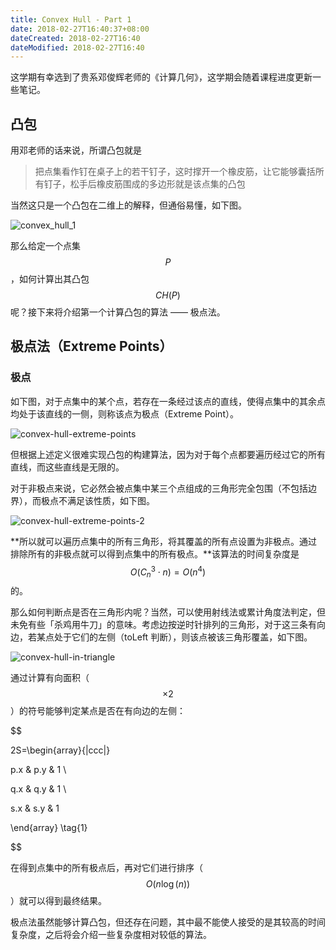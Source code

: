 ```yaml
---
title: Convex Hull - Part 1
date: 2018-02-27T16:40:37+08:00
dateCreated: 2018-02-27T16:40
dateModified: 2018-02-27T16:40
---
```


这学期有幸选到了贵系邓俊辉老师的《计算几何》，这学期会随着课程进度更新一些笔记。

## 凸包

用邓老师的话来说，所谓凸包就是

> 把点集看作钉在桌子上的若干钉子，这时撑开一个橡皮筋，让它能够囊括所有钉子，松手后橡皮筋围成的多边形就是该点集的凸包

当然这只是一个凸包在二维上的解释，但通俗易懂，如下图。

![convex_hull_1](https://s1.ax1x.com/2018/02/27/9BGTJK.gif)

  

那么给定一个点集 $$P$$，如何计算出其凸包 $$CH(P)$$ 呢？接下来将介绍第一个计算凸包的算法 —— 极点法。

## 极点法（Extreme Points）

### 极点

如下图，对于点集中的某个点，若存在一条经过该点的直线，使得点集中的其余点均处于该直线的一侧，则称该点为极点（Extreme Point）。

![convex-hull-extreme-points](https://s1.ax1x.com/2018/02/27/9BJ9W8.png)

但根据上述定义很难实现凸包的构建算法，因为对于每个点都要遍历经过它的所有直线，而这些直线是无限的。

对于非极点来说，它必然会被点集中某三个点组成的三角形完全包围（不包括边界），而极点不满足该性质，如下图。

![convex-hull-extreme-points-2](https://s1.ax1x.com/2018/02/27/9BJwlD.png)

**所以就可以遍历点集中的所有三角形，将其覆盖的所有点设置为非极点。通过排除所有的非极点就可以得到点集中的所有极点。**该算法的时间复杂度是 $$O(C_{n}^{3}\cdot n)=O(n^4)$$ 的。

那么如何判断点是否在三角形内呢？当然，可以使用射线法或累计角度法判定，但未免有些「杀鸡用牛刀」的意味。考虑边按逆时针排列的三角形，对于这三条有向边，若某点处于它们的左侧（toLeft 判断），则该点被该三角形覆盖，如下图。

![convex-hull-in-triangle](https://s1.ax1x.com/2018/02/27/9BJ06e.png)

通过计算有向面积（$$\times 2$$）的符号能够判定某点是否在有向边的左侧：

$$

2S=\begin{array}{|ccc|}

p.x & p.y & 1 \\

q.x & q.y & 1 \\

s.x & s.y & 1

\end{array} \tag{1}

$$

在得到点集中的所有极点后，再对它们进行排序（$$O(n\log(n))$$）就可以得到最终结果。

极点法虽然能够计算凸包，但还存在问题，其中最不能使人接受的是其较高的时间复杂度，之后将会介绍一些复杂度相对较低的算法。
